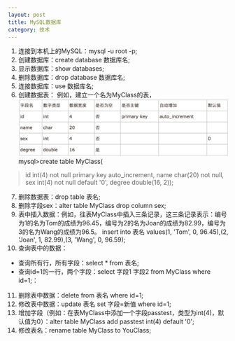 ```yaml
---
layout: post
title: MySQL数据库
category: 技术
---
```


1. 连接到本机上的MySQL：mysql -u root -p;
2. 创建数据库：create database 数据库名;
3. 显示数据库：show databases;
4. 删除数据库：drop database 数据库名;
5. 连接数据库：use 数据库名;
6. 创建数据表：
   例如，建立一个名为MyClass的表，
![mysql-table](/figures/mysql-table.png)
mysql>create table MyClass(
>id int(4) not null primary key auto_increment,
>name char(20) not null,
>sex int(4) not null default '0',
>degree double(16, 2));
7. 删除数据表：drop table 表名;
8. 删除字段sex：alter table MyClass drop column sex;
9. 表中插入数据：例如，往表MyClass中插入三条记录，这三条记录表示：编号为1的名为Tom的成绩为96.45，编号为2的名为Joan的成绩为82.99，编号为3的名为Wang的成绩为96.5。
insert into 表名 values(1, 'Tom', 0, 96.45),(2, 'Joan', 1, 82.99),(3, 'Wang', 0, 96.59);
10. 查询表中的数据：
* 查询所有行，所有字段：select * from 表名;
* 查询id=1的一行，两个字段：select 字段1 字段2 from MyClass where id=1;：
11. 删除表中数据：delete from 表名 where id=1;
12. 修改表中数据：update 表名 set 字段=新值 where id=1;
13. 增加字段（例如：在表MyClass中添加一个字段passtest，类型为int(4)，默认值为0）：alter table MyClass add passtest int(4) default '0';
14. 修改表名：rename table MyClass to YouClass;

